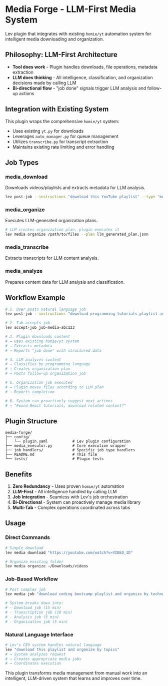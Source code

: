 # Media Forge - LLM-First Media System

Lev plugin that integrates with existing `homie/yt` automation system for intelligent media downloading and organization.

## Philosophy: LLM-First Architecture

- **Tool does work** - Plugin handles downloads, file operations, metadata extraction
- **LLM does thinking** - All intelligence, classification, and organization decisions made by calling LLM
- **Bi-directional flow** - "job done" signals trigger LLM analysis and follow-up actions

## Integration with Existing System

This plugin wraps the comprehensive `homie/yt` system:
- Uses existing `yt.py` for downloads
- Leverages `auto_manager.py` for queue management  
- Utilizes `transcribe.py` for transcript extraction
- Maintains existing rate limiting and error handling

## Job Types

### media_download
Downloads videos/playlists and extracts metadata for LLM analysis.

```bash
lev post-job --instructions "download this YouTube playlist" --type "media_download" --minutes 20
```

### media_organize  
Executes LLM-generated organization plans.

```bash
# LLM creates organization plan, plugin executes it
lev media organize /path/to/files --plan llm_generated_plan.json
```

### media_transcribe
Extracts transcripts for LLM content analysis.

### media_analyze
Prepares content data for LLM analysis and classification.

## Workflow Example

```bash
# 1. User posts natural language job
lev post-job --instructions "download programming tutorials playlist and organize by language" --type "media_download" --minutes 30

# 2. Tab accepts job
lev accept-job job-media-abc123

# 3. Plugin downloads content
# → Uses existing homie/yt system
# → Extracts metadata
# → Reports "job done" with structured data

# 4. LLM analyzes content
# → Classifies by programming language
# → Creates organization plan
# → Posts follow-up organization job

# 5. Organization job executed
# → Plugin moves files according to LLM plan
# → Reports completion

# 6. System can proactively suggest next actions
# → "Found React tutorials, download related content?"
```

## Plugin Structure

```
media-forge/
├── config/
│   └── plugin.yaml           # Lev plugin configuration
├── media_executor.py         # Core execution wrapper
├── job_handlers/             # Specific job type handlers
├── README.md                 # This file
└── tests/                    # Plugin tests
```

## Benefits

1. **Zero Redundancy** - Uses proven `homie/yt` automation
2. **LLM-First** - All intelligence handled by calling LLM
3. **Job Integration** - Seamless with Lev's job orchestration
4. **Bi-Directional** - System can proactively manage media library
5. **Multi-Tab** - Complex operations coordinated across tabs

## Usage

### Direct Commands
```bash
# Simple download
lev media download "https://youtube.com/watch?v=VIDEO_ID"

# Organize existing folder
lev media organize ~/Downloads/videos
```

### Job-Based Workflow
```bash
# Post complex job
lev media job "download coding bootcamp playlist and organize by technology stack"

# System breaks down into:
# - Download job (15 min)
# - Transcription job (10 min)  
# - Analysis job (5 min)
# - Organization job (5 min)
```

### Natural Language Interface
```bash
# Lev's CEO system handles natural language
lev "download this playlist and organize by topics"
# → System analyzes request
# → Creates appropriate media jobs
# → Coordinates execution
```

This plugin transforms media management from manual work into an intelligent, LLM-driven system that learns and improves over time.